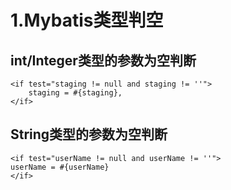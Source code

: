 # 1.Mybatis类型判空
## int/Integer类型的参数为空判断


```
<if test="staging != null and staging != ''">
    staging = #{staging},
</if>
```


## String类型的参数为空判断


```
<if test="userName != null and userName != ''">
userName = #{userName}
</if>
```






